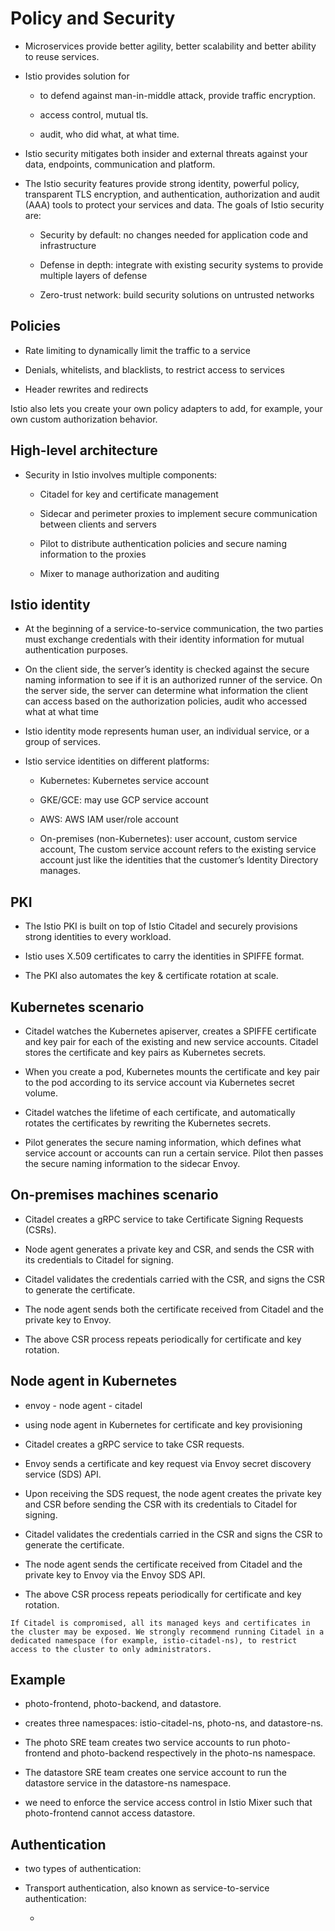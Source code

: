 # Policy and Security

- Microservices provide better agility, better scalability and better ability to reuse services.

- Istio provides solution for

    - to defend against man-in-middle attack, provide traffic encryption.

    - access control, mutual tls.

    - audit, who did what, at what time.

- Istio security mitigates both insider and external threats against your data, endpoints, communication and platform.

- The Istio security features provide strong identity, powerful policy, transparent TLS encryption, and authentication, authorization and audit (AAA) tools to protect your services and data. The goals of Istio security are:

    - Security by default: no changes needed for application code and infrastructure

    - Defense in depth: integrate with existing security systems to provide multiple layers of defense

    - Zero-trust network: build security solutions on untrusted networks

## Policies

- Rate limiting to dynamically limit the traffic to a service

- Denials, whitelists, and blacklists, to restrict access to services

- Header rewrites and redirects

Istio also lets you create your own policy adapters to add, for example, your own custom authorization behavior.


## High-level architecture

- Security in Istio involves multiple components:

    - Citadel for key and certificate management

    - Sidecar and perimeter proxies to implement secure communication between clients and servers

    - Pilot to distribute authentication policies and secure naming information to the proxies

    - Mixer to manage authorization and auditing

## Istio identity

- At the beginning of a service-to-service communication, the two parties must exchange credentials with their identity information for mutual authentication purposes. 

- On the client side, the server’s identity is checked against the secure naming information to see if it is an authorized runner of the service. On the server side, the server can determine what information the client can access based on the authorization policies, audit who accessed what at what time

-  Istio identity mode represents  human user, an individual service, or a group of services.

- Istio service identities on different platforms:

    - Kubernetes: Kubernetes service account

    - GKE/GCE: may use GCP service account

    - AWS: AWS IAM user/role account

    - On-premises (non-Kubernetes): user account, custom service account, The custom service account refers to the existing service account just like the identities that the customer’s Identity Directory manages.

## PKI

- The Istio PKI is built on top of Istio Citadel and securely provisions strong identities to every workload. 

- Istio uses X.509 certificates to carry the identities in SPIFFE format. 

- The PKI also automates the key & certificate rotation at scale.

## Kubernetes scenario

- Citadel watches the Kubernetes apiserver, creates a SPIFFE certificate and key pair for each of the existing and new service accounts. Citadel stores the certificate and key pairs as Kubernetes secrets.

- When you create a pod, Kubernetes mounts the certificate and key pair to the pod according to its service account via Kubernetes secret volume.

- Citadel watches the lifetime of each certificate, and automatically rotates the certificates by rewriting the Kubernetes secrets.

- Pilot generates the secure naming information, which defines what service account or accounts can run a certain service. Pilot then passes the secure naming information to the sidecar Envoy.

## On-premises machines scenario

- Citadel creates a gRPC service to take Certificate Signing Requests (CSRs).

- Node agent generates a private key and CSR, and sends the CSR with its credentials to Citadel for signing.

- Citadel validates the credentials carried with the CSR, and signs the CSR to generate the certificate.

- The node agent sends both the certificate received from Citadel and the private key to Envoy.

- The above CSR process repeats periodically for certificate and key rotation.

## Node agent in Kubernetes

- envoy - node agent - citadel

- using node agent in Kubernetes for certificate and key provisioning

- Citadel creates a gRPC service to take CSR requests.

- Envoy sends a certificate and key request via Envoy secret discovery service (SDS) API.

- Upon receiving the SDS request, the node agent creates the private key and CSR before sending the CSR with its credentials to Citadel for signing.

- Citadel validates the credentials carried in the CSR and signs the CSR to generate the certificate.

- The node agent sends the certificate received from Citadel and the private key to Envoy via the Envoy SDS API.

- The above CSR process repeats periodically for certificate and key rotation.

```
If Citadel is compromised, all its managed keys and certificates in the cluster may be exposed. We strongly recommend running Citadel in a dedicated namespace (for example, istio-citadel-ns), to restrict access to the cluster to only administrators.
```

## Example

- photo-frontend, photo-backend, and datastore. 

-  creates three namespaces: istio-citadel-ns, photo-ns, and datastore-ns.

- The photo SRE team creates two service accounts to run photo-frontend and photo-backend respectively in the photo-ns namespace. 

- The datastore SRE team creates one service account to run the datastore service in the datastore-ns namespace. 

- we need to enforce the service access control in Istio Mixer such that photo-frontend cannot access datastore.

## Authentication

-  two types of authentication:

- Transport authentication, also known as service-to-service authentication:

    - 